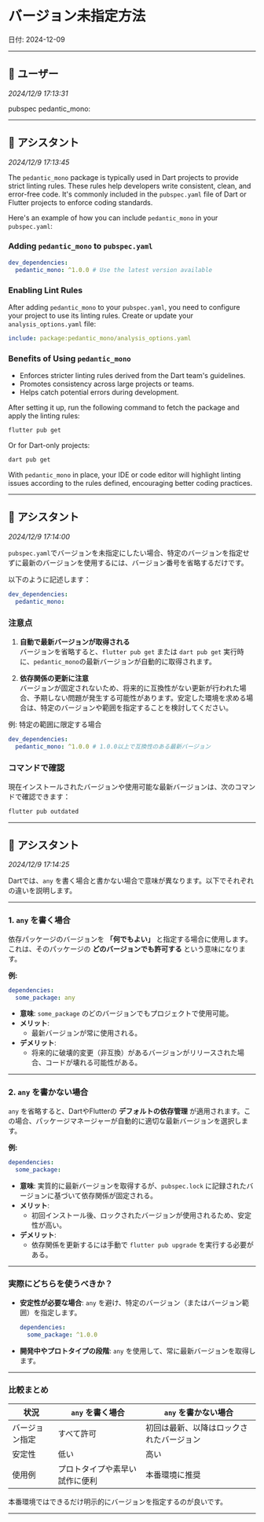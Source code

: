 # バージョン未指定方法

日付: 2024-12-09

---

## 👤 ユーザー
*2024/12/9 17:13:31*

pubspec pedantic\_mono:

---

## 🤖 アシスタント
*2024/12/9 17:13:45*

The `pedantic_mono` package is typically used in Dart projects to provide strict linting rules. These rules help developers write consistent, clean, and error-free code. It's commonly included in the `pubspec.yaml` file of Dart or Flutter projects to enforce coding standards.

Here's an example of how you can include `pedantic_mono` in your `pubspec.yaml`:

### Adding `pedantic_mono` to `pubspec.yaml`
```yaml
dev_dependencies:
  pedantic_mono: ^1.0.0 # Use the latest version available
```

### Enabling Lint Rules
After adding `pedantic_mono` to your `pubspec.yaml`, you need to configure your project to use its linting rules. Create or update your `analysis_options.yaml` file:

```yaml
include: package:pedantic_mono/analysis_options.yaml
```

### Benefits of Using `pedantic_mono`
- Enforces stricter linting rules derived from the Dart team's guidelines.
- Promotes consistency across large projects or teams.
- Helps catch potential errors during development.

After setting it up, run the following command to fetch the package and apply the linting rules:

```bash
flutter pub get
```

Or for Dart-only projects:

```bash
dart pub get
``` 

With `pedantic_mono` in place, your IDE or code editor will highlight linting issues according to the rules defined, encouraging better coding practices.

---

## 🤖 アシスタント
*2024/12/9 17:14:00*

`pubspec.yaml`でバージョンを未指定にしたい場合、特定のバージョンを指定せずに最新のバージョンを使用するには、バージョン番号を省略するだけです。

以下のように記述します：

```yaml
dev_dependencies:
  pedantic_mono:
```

### 注意点
1. **自動で最新バージョンが取得される**  
   バージョンを省略すると、`flutter pub get` または `dart pub get` 実行時に、`pedantic_mono`の最新バージョンが自動的に取得されます。

2. **依存関係の更新に注意**  
   バージョンが固定されないため、将来的に互換性がない更新が行われた場合、予期しない問題が発生する可能性があります。安定した環境を求める場合は、特定のバージョンや範囲を指定することを検討してください。

例: 特定の範囲に限定する場合
```yaml
dev_dependencies:
  pedantic_mono: ^1.0.0 # 1.0.0以上で互換性のある最新バージョン
```

### コマンドで確認
現在インストールされたバージョンや使用可能な最新バージョンは、次のコマンドで確認できます：
```bash
flutter pub outdated
```

---

## 🤖 アシスタント
*2024/12/9 17:14:25*

Dartでは、`any` を書く場合と書かない場合で意味が異なります。以下でそれぞれの違いを説明します。

---

### 1. **`any` を書く場合**
依存パッケージのバージョンを **「何でもよい」** と指定する場合に使用します。これは、そのパッケージの **どのバージョンでも許可する** という意味になります。

**例:**
```yaml
dependencies:
  some_package: any
```

- **意味**: `some_package` のどのバージョンでもプロジェクトで使用可能。
- **メリット**:
  - 最新バージョンが常に使用される。
- **デメリット**:
  - 将来的に破壊的変更（非互換）があるバージョンがリリースされた場合、コードが壊れる可能性がある。

---

### 2. **`any` を書かない場合**
`any` を省略すると、DartやFlutterの **デフォルトの依存管理** が適用されます。この場合、パッケージマネージャーが自動的に適切な最新バージョンを選択します。

**例:**
```yaml
dependencies:
  some_package:
```

- **意味**: 実質的に最新バージョンを取得するが、`pubspec.lock` に記録されたバージョンに基づいて依存関係が固定される。
- **メリット**:
  - 初回インストール後、ロックされたバージョンが使用されるため、安定性が高い。
- **デメリット**:
  - 依存関係を更新するには手動で `flutter pub upgrade` を実行する必要がある。

---

### 実際にどちらを使うべきか？
- **安定性が必要な場合**: `any` を避け、特定のバージョン（またはバージョン範囲）を指定します。
  ```yaml
  dependencies:
    some_package: ^1.0.0
  ```
- **開発中やプロトタイプの段階**: `any` を使用して、常に最新バージョンを取得します。

---

### 比較まとめ

| 状況                    | `any` を書く場合                 | `any` を書かない場合             |
|-------------------------|----------------------------------|----------------------------------|
| バージョン指定          | すべて許可                      | 初回は最新、以降はロックされたバージョン |
| 安定性                  | 低い                            | 高い                            |
| 使用例                  | プロトタイプや素早い試作に便利   | 本番環境に推奨                  |

本番環境ではできるだけ明示的にバージョンを指定するのが良いです。

---
